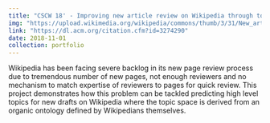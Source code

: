 ```yaml
---
title: "CSCW 18' - Improving new article review on Wikipedia through topic classification"
img: "https://upload.wikimedia.org/wikipedia/commons/thumb/3/31/New_article_review_funnel.enwiki.svg/512px-New_article_review_funnel.enwiki.svg.png"
link: "https://dl.acm.org/citation.cfm?id=3274290"
date: 2018-11-01
collection: portfolio
---
```

Wikipedia has been facing severe backlog in its new page review process due to tremendous number of new pages, not enough reviewers and no mechanism to match expertise of reviewers to pages for quick review. This project demonstrates how this problem can be tackled predicting high level topics for new drafts on Wikipedia where the topic space is derived from an organic ontology defined by Wikipedians themselves.
